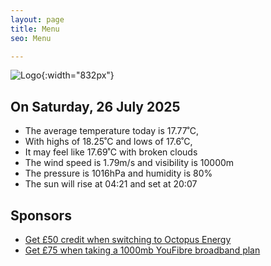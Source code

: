 ```yaml
---
layout: page
title: Menu
seo: Menu

---
```


![Logo](/images/logo.jpg){:width="832px"}

<!-- weather_marker starts -->
## On Saturday, 26 July 2025

- The average temperature today is 17.77˚C,
- With highs of 18.25˚C and lows of 17.6˚C,
- It may feel like 17.69˚C with broken clouds
- The wind speed is 1.79m/s and visibility is 10000m
- The pressure is 1016hPa and humidity is 80%
- The sun will rise at 04:21 and set at 20:07

<!-- weather_marker ends -->

## Sponsors

- [Get £50 credit when switching to Octopus Energy](https://bit.ly/3oD1nnS)
- [Get £75 when taking a 1000mb YouFibre broadband plan](https://aklam.io/91zWhU?)
